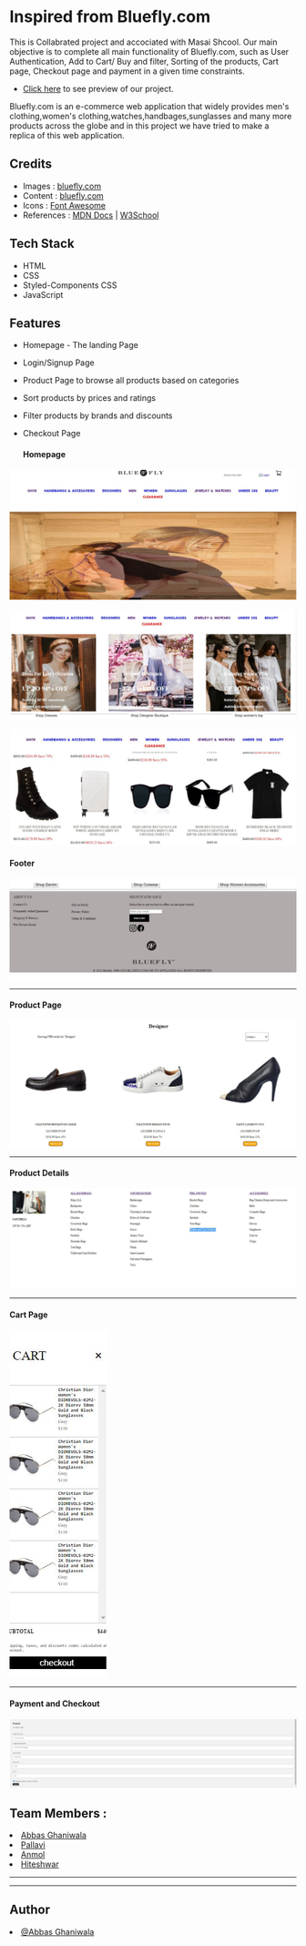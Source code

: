 # Inspired from Bluefly.com

This is Collabrated project and accociated with Masai Shcool.
Our main objective is to complete all main functionality of Bluefly.com, such as User Authentication, Add to Cart/ Buy and filter, Sorting of the products, Cart page, Checkout page and payment in a given time constraints.

- [Click here](https://effervescent-moxie-7cbfe5.netlify.app/) to see preview of our project.

Bluefly.com is an e-commerce web application that widely provides men's clothing,women's clothing,watches,handbages,sunglasses and many more products across the globe and in this project we have tried to make a replica of this web application.

## Credits

- Images : [bluefly.com](https://www.bluefly.com/)
- Content : [bluefly.com](https://www.bluefly.com/)
- Icons : [Font Awesome](https://fontawesome.com/)
- References : [MDN Docs](https://developer.mozilla.org/en-US/) | [W3School](https://www.w3schools.com/)

## Tech Stack

- HTML
- CSS
- Styled-Components CSS
- JavaScript


## Features
- Homepage - The landing Page
- Login/Signup Page 
- Product Page to browse all products based on categories
- Sort products by prices and ratings
- Filter products by brands and discounts
- Checkout Page

  <h4>Homepage</h4>
 ![ScreenShot currently unavailable](https://github.com/abbas5152/Project-Blueflyclone/blob/main/homepage1.JPG)
 
 ![ScreenShot currently unavailable](https://github.com/abbas5152/Project-Blueflyclone/blob/main/homepage2.JPG)

 ![ScreenShot currently unavailable](https://github.com/abbas5152/Project-Blueflyclone/blob/main/homepage3.JPG)

  <h4>Footer</h4>
  
 ![ScreenShot currently unavailable](https://github.com/abbas5152/Project-Blueflyclone/blob/main/footer.JPG)

  <hr>
  
  <h4>Product Page</h4>
  
   ![ScreenShot currently unavailable](https://github.com/abbas5152/Project-Blueflyclone/blob/main/productpage.JPG)
  
  <hr>
  <h4>Product Details</h4>
  
   ![ScreenShot currently unavailable](https://github.com/abbas5152/Project-Blueflyclone/blob/main/productdetails.JPG)
  <hr>
  <h4>Cart Page</h4> 
  
  ![ScreenShot currently unavailable](https://github.com/abbas5152/Project-Blueflyclone/blob/main/checkout.JPG)
  <hr>
  <h4>Payment and Checkout</h4>
  
 ![ScreenShot currently unavailable](https://github.com/abbas5152/Project-Blueflyclone/blob/main/payment.JPG)

<h2>Team Members :</h2>

  <li><a href="https://github.com/abbas5152">
Abbas Ghaniwala</a></li>
  <li><a href="https://github.com/">Pallavi</a></li>
  <li><a href="https://github.com/">
Anmol</a></li>
  <li><a href="https://github.com/">Hiteshwar</a></li>
<!--   <li><a href="https://github.com/gautam6023">Gautam Gohil</a></li> -->
 <hr><hr>
  
<h2>Author</h2>
  <li><a href="https://github.com/abbas5152">@Abbas Ghaniwala</a></li>
